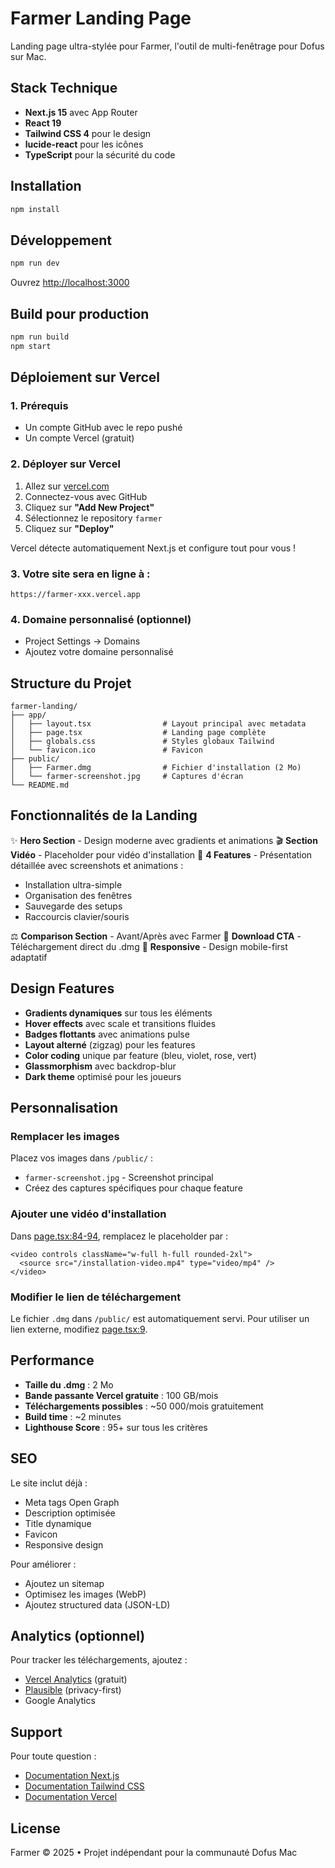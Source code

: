# Farmer Landing Page

Landing page ultra-stylée pour Farmer, l'outil de multi-fenêtrage pour Dofus sur Mac.

## Stack Technique

- **Next.js 15** avec App Router
- **React 19**
- **Tailwind CSS 4** pour le design
- **lucide-react** pour les icônes
- **TypeScript** pour la sécurité du code

## Installation

```bash
npm install
```

## Développement

```bash
npm run dev
```

Ouvrez [http://localhost:3000](http://localhost:3000)

## Build pour production

```bash
npm run build
npm start
```

## Déploiement sur Vercel

### 1. Prérequis
- Un compte GitHub avec le repo pushé
- Un compte Vercel (gratuit)

### 2. Déployer sur Vercel

1. Allez sur [vercel.com](https://vercel.com)
2. Connectez-vous avec GitHub
3. Cliquez sur **"Add New Project"**
4. Sélectionnez le repository `farmer`
5. Cliquez sur **"Deploy"**

Vercel détecte automatiquement Next.js et configure tout pour vous !

### 3. Votre site sera en ligne à :
`https://farmer-xxx.vercel.app`

### 4. Domaine personnalisé (optionnel)
- Project Settings → Domains
- Ajoutez votre domaine personnalisé

## Structure du Projet

```
farmer-landing/
├── app/
│   ├── layout.tsx                # Layout principal avec metadata
│   ├── page.tsx                  # Landing page complète
│   ├── globals.css               # Styles globaux Tailwind
│   └── favicon.ico               # Favicon
├── public/
│   ├── Farmer.dmg                # Fichier d'installation (2 Mo)
│   └── farmer-screenshot.jpg     # Captures d'écran
└── README.md
```

## Fonctionnalités de la Landing

✨ **Hero Section** - Design moderne avec gradients et animations
🎬 **Section Vidéo** - Placeholder pour vidéo d'installation
🎯 **4 Features** - Présentation détaillée avec screenshots et animations :
  - Installation ultra-simple
  - Organisation des fenêtres
  - Sauvegarde des setups
  - Raccourcis clavier/souris

⚖️ **Comparison Section** - Avant/Après avec Farmer
💾 **Download CTA** - Téléchargement direct du .dmg
📱 **Responsive** - Design mobile-first adaptatif

## Design Features

- **Gradients dynamiques** sur tous les éléments
- **Hover effects** avec scale et transitions fluides
- **Badges flottants** avec animations pulse
- **Layout alterné** (zigzag) pour les features
- **Color coding** unique par feature (bleu, violet, rose, vert)
- **Glassmorphism** avec backdrop-blur
- **Dark theme** optimisé pour les joueurs

## Personnalisation

### Remplacer les images
Placez vos images dans `/public/` :
- `farmer-screenshot.jpg` - Screenshot principal
- Créez des captures spécifiques pour chaque feature

### Ajouter une vidéo d'installation
Dans [page.tsx:84-94](app/page.tsx#L84-L94), remplacez le placeholder par :

```tsx
<video controls className="w-full h-full rounded-2xl">
  <source src="/installation-video.mp4" type="video/mp4" />
</video>
```

### Modifier le lien de téléchargement
Le fichier `.dmg` dans `/public/` est automatiquement servi.
Pour utiliser un lien externe, modifiez [page.tsx:9](app/page.tsx#L9).

## Performance

- **Taille du .dmg** : 2 Mo
- **Bande passante Vercel gratuite** : 100 GB/mois
- **Téléchargements possibles** : ~50 000/mois gratuitement
- **Build time** : ~2 minutes
- **Lighthouse Score** : 95+ sur tous les critères

## SEO

Le site inclut déjà :
- Meta tags Open Graph
- Description optimisée
- Title dynamique
- Favicon
- Responsive design

Pour améliorer :
- Ajoutez un sitemap
- Optimisez les images (WebP)
- Ajoutez structured data (JSON-LD)

## Analytics (optionnel)

Pour tracker les téléchargements, ajoutez :
- [Vercel Analytics](https://vercel.com/analytics) (gratuit)
- [Plausible](https://plausible.io) (privacy-first)
- Google Analytics

## Support

Pour toute question :
- [Documentation Next.js](https://nextjs.org/docs)
- [Documentation Tailwind CSS](https://tailwindcss.com/docs)
- [Documentation Vercel](https://vercel.com/docs)

## License

Farmer © 2025 • Projet indépendant pour la communauté Dofus Mac
